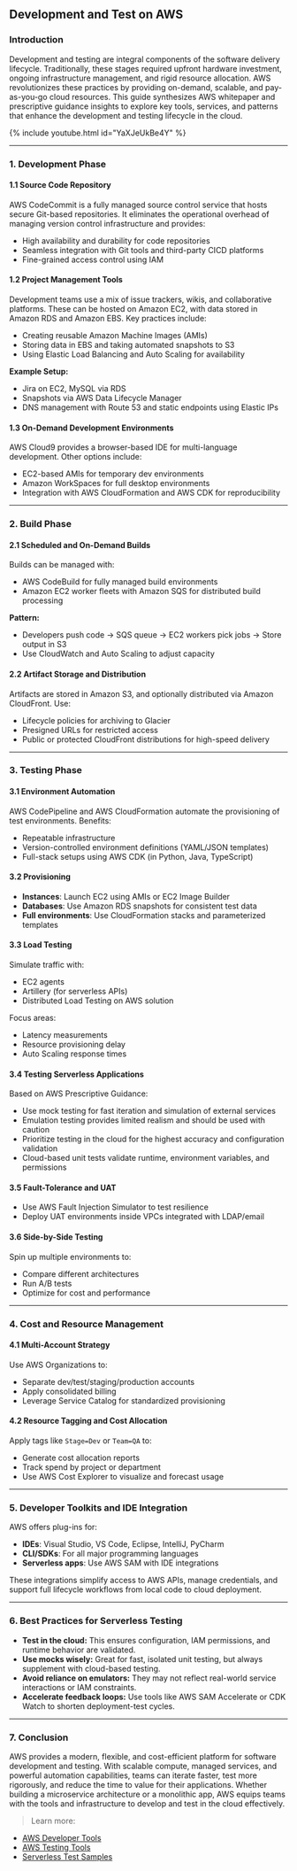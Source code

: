 ## Development and Test on AWS

### Introduction
Development and testing are integral components of the software delivery lifecycle. Traditionally, these stages required upfront hardware investment, ongoing infrastructure management, and rigid resource allocation. AWS revolutionizes these practices by providing on-demand, scalable, and pay-as-you-go cloud resources. This guide synthesizes AWS whitepaper and prescriptive guidance insights to explore key tools, services, and patterns that enhance the development and testing lifecycle in the cloud.


{% include youtube.html id="YaXJeUkBe4Y" %}

---

### 1. Development Phase

#### 1.1 Source Code Repository
AWS CodeCommit is a fully managed source control service that hosts secure Git-based repositories. It eliminates the operational overhead of managing version control infrastructure and provides:
- High availability and durability for code repositories
- Seamless integration with Git tools and third-party CICD platforms
- Fine-grained access control using IAM

#### 1.2 Project Management Tools
Development teams use a mix of issue trackers, wikis, and collaborative platforms. These can be hosted on Amazon EC2, with data stored in Amazon RDS and Amazon EBS. Key practices include:
- Creating reusable Amazon Machine Images (AMIs)
- Storing data in EBS and taking automated snapshots to S3
- Using Elastic Load Balancing and Auto Scaling for availability

**Example Setup:**
- Jira on EC2, MySQL via RDS
- Snapshots via AWS Data Lifecycle Manager
- DNS management with Route 53 and static endpoints using Elastic IPs

#### 1.3 On-Demand Development Environments
AWS Cloud9 provides a browser-based IDE for multi-language development. Other options include:
- EC2-based AMIs for temporary dev environments
- Amazon WorkSpaces for full desktop environments
- Integration with AWS CloudFormation and AWS CDK for reproducibility

---

### 2. Build Phase

#### 2.1 Scheduled and On-Demand Builds
Builds can be managed with:
- AWS CodeBuild for fully managed build environments
- Amazon EC2 worker fleets with Amazon SQS for distributed build processing

**Pattern:**
- Developers push code → SQS queue → EC2 workers pick jobs → Store output in S3
- Use CloudWatch and Auto Scaling to adjust capacity

#### 2.2 Artifact Storage and Distribution
Artifacts are stored in Amazon S3, and optionally distributed via Amazon CloudFront. Use:
- Lifecycle policies for archiving to Glacier
- Presigned URLs for restricted access
- Public or protected CloudFront distributions for high-speed delivery

---

### 3. Testing Phase

#### 3.1 Environment Automation
AWS CodePipeline and AWS CloudFormation automate the provisioning of test environments. Benefits:
- Repeatable infrastructure
- Version-controlled environment definitions (YAML/JSON templates)
- Full-stack setups using AWS CDK (in Python, Java, TypeScript)

#### 3.2 Provisioning
- **Instances**: Launch EC2 using AMIs or EC2 Image Builder
- **Databases**: Use Amazon RDS snapshots for consistent test data
- **Full environments**: Use CloudFormation stacks and parameterized templates

#### 3.3 Load Testing
Simulate traffic with:
- EC2 agents
- Artillery (for serverless APIs)
- Distributed Load Testing on AWS solution

Focus areas:
- Latency measurements
- Resource provisioning delay
- Auto Scaling response times

#### 3.4 Testing Serverless Applications
Based on AWS Prescriptive Guidance:
- Use mock testing for fast iteration and simulation of external services
- Emulation testing provides limited realism and should be used with caution
- Prioritize testing in the cloud for the highest accuracy and configuration validation
- Cloud-based unit tests validate runtime, environment variables, and permissions

#### 3.5 Fault-Tolerance and UAT
- Use AWS Fault Injection Simulator to test resilience
- Deploy UAT environments inside VPCs integrated with LDAP/email

#### 3.6 Side-by-Side Testing
Spin up multiple environments to:
- Compare different architectures
- Run A/B tests
- Optimize for cost and performance

---

### 4. Cost and Resource Management

#### 4.1 Multi-Account Strategy
Use AWS Organizations to:
- Separate dev/test/staging/production accounts
- Apply consolidated billing
- Leverage Service Catalog for standardized provisioning

#### 4.2 Resource Tagging and Cost Allocation
Apply tags like `Stage=Dev` or `Team=QA` to:
- Generate cost allocation reports
- Track spend by project or department
- Use AWS Cost Explorer to visualize and forecast usage

---

### 5. Developer Toolkits and IDE Integration

AWS offers plug-ins for:
- **IDEs**: Visual Studio, VS Code, Eclipse, IntelliJ, PyCharm
- **CLI/SDKs**: For all major programming languages
- **Serverless apps**: Use AWS SAM with IDE integrations

These integrations simplify access to AWS APIs, manage credentials, and support full lifecycle workflows from local code to cloud deployment.

---

### 6. Best Practices for Serverless Testing

- **Test in the cloud:** This ensures configuration, IAM permissions, and runtime behavior are validated.
- **Use mocks wisely:** Great for fast, isolated unit testing, but always supplement with cloud-based testing.
- **Avoid reliance on emulators:** They may not reflect real-world service interactions or IAM constraints.
- **Accelerate feedback loops:** Use tools like AWS SAM Accelerate or CDK Watch to shorten deployment-test cycles.

---

### 7. Conclusion
AWS provides a modern, flexible, and cost-efficient platform for software development and testing. With scalable compute, managed services, and powerful automation capabilities, teams can iterate faster, test more rigorously, and reduce the time to value for their applications. Whether building a microservice architecture or a monolithic app, AWS equips teams with the tools and infrastructure to develop and test in the cloud effectively.

> Learn more:
- [AWS Developer Tools](https://aws.amazon.com/products/developer-tools/)
- [AWS Testing Tools](https://aws.amazon.com/solutions/implementations/)
- [Serverless Test Samples](https://github.com/aws-samples/serverless-test-samples)